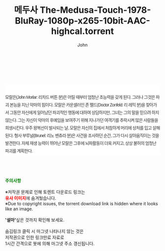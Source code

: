 ﻿---
layout: post
title:  "메두사 The-Medusa-Touch-1978-BluRay-1080p-x265-10bit-AAC-highcal.torrent"
author: John
categories: [ 영화 ]
tags: [  ]
image:  
description: "메두사 The-Medusa-Touch-1978-BluRay-1080p-x265-10bit-AAC-highcal torrent 정보 공유"
toc: true
toc_sticky: true
---

<br>
<div class="view-img">
<a class="view_image" href="https://www.torrentmobile61.com/bbs/view_image.php?fn=%2Fdata%2Ffile%2Fmovie%2F3735182707_1sqG9PWb_1d6ad2ea526b4d1fb666f5c03df7e84b87623cda.jpg" target="_blank"><img alt="" class="img-tag" content="https://www.torrentmobile61.com/data/file/movie/3735182707_1sqG9PWb_1d6ad2ea526b4d1fb666f5c03df7e84b87623cda.jpg" itemprop="image" src="https://www.torrentmobile61.com/data/file/movie/3735182707_1sqG9PWb_1d6ad2ea526b4d1fb666f5c03df7e84b87623cda.jpg"/></a></div><div class="view-content" itemprop="description">
<p><br/></p><div class="title_area" style="margin:0px 0px 9px;padding:0px;list-style:none;font-size:12px;font-family:'나눔고딕', NanumGothic, '돋움', Dotum, Helvetica, 'AppleSDGothicNeo-Medium', AppleGothic, sans-serif;height:30px;float:none;background-color:rgb(255,255,255);"><h4 class="h_story" style="margin:5px 10px 0px 0px;padding:0px;list-style:none;font-size:12px;font-family:'돋움', sans-serif;height:18px;width:49px;background:url(&quot;https://ssl.pstatic.net/static/movie/2020/10/h_tx_sp5.png&quot;) no-repeat 0px -17px;float:left;"><strong class="blind" style="margin:0px;padding:0px;list-style:none;font-size:0px;font-family:inherit;color:inherit;width:1px;height:1px;line-height:0;">줄거리</strong></h4></div><p class="con_tx" style="margin-top:-7px;margin-bottom:-6px;list-style:none;font-size:14px;font-family:'나눔고딕', NanumGothic, '돋움', Dotum, Helvetica, 'AppleSDGothicNeo-Medium', AppleGothic, sans-serif;color:rgb(51,51,51);background-image:url(&quot;https://ssl.pstatic.net/static/movie/2014/01/blank.gif&quot;);letter-spacing:-1px;line-height:25px;background-color:rgb(255,255,255);">모랄은(John Morlar: 리차드 버튼 분)은 어릴 때부터 엄청난 초능력을 갖게 된다. 그러나 그것은 파괴 본능을 지닌 악마의 힘이다. 모랄은 카운셀러인 존 펠드(Doctor Zonfeld: 리 레믹 분)을 찾아가서 그동안 자신에게 일어났던 파괴적인 행동에 대하여 상담하지만, 그녀는 그의 말을 믿으려 하지 않는다. 그는 자신이 악마의 후예임을 보여주기 위해 지나가던 여객기를 추락시켜 많은 사람들을 희생시킨다. 우주 왕복선이 발사되는 날, 모랄은 자신의 집에서 처참하게 머리에 상처를 입고 살해 된다. 형사 부루널(Brunel: 리노 벤츄라 분)은 사건을 조사하던 순간, 그가 다시 살아움직이는 것을 발견한다. 자체 재생 능력이 뛰어난 모랄은 그후에 뇌파활동이 더욱 커지고, 상상 불허의 엄청난 파괴를 계획한다.</p> </div>
    
<br><br><br>
<p data-ke-size="size16"><b><span style="color: green;">주의사항</span></b><br /><br />※저작권 문제로 인해 토렌트 다운로드 링크는<br /><b><span style="color: red;">유사 이미지</span></b>에 숨겨뒀습니다.<br />※Due to copyright issues, the torrent download link is hidden where it looks like an image.<br /><br /><b>'설마'</b>싶은 것까지 확인해 보세요.<br /><br />숨김링크 클릭 시 마그넷 나타나지 않는 것은<br />저작권으로 인한 링크만료 자료로<br />1시간 간격으로 봇에 의해 마그넷 주소 갱신됩니다.</p>
